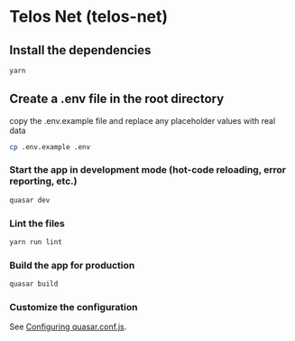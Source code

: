 # Telos Net (telos-net)

## Install the dependencies
```bash
yarn
```

## Create a .env file in the root directory
copy the .env.example file and replace any placeholder values with real data
```bash
cp .env.example .env
```

### Start the app in development mode (hot-code reloading, error reporting, etc.)
```bash
quasar dev
```

### Lint the files
```bash
yarn run lint
```

### Build the app for production
```bash
quasar build
```

### Customize the configuration
See [Configuring quasar.conf.js](https://quasar.dev/quasar-cli/quasar-conf-js).
